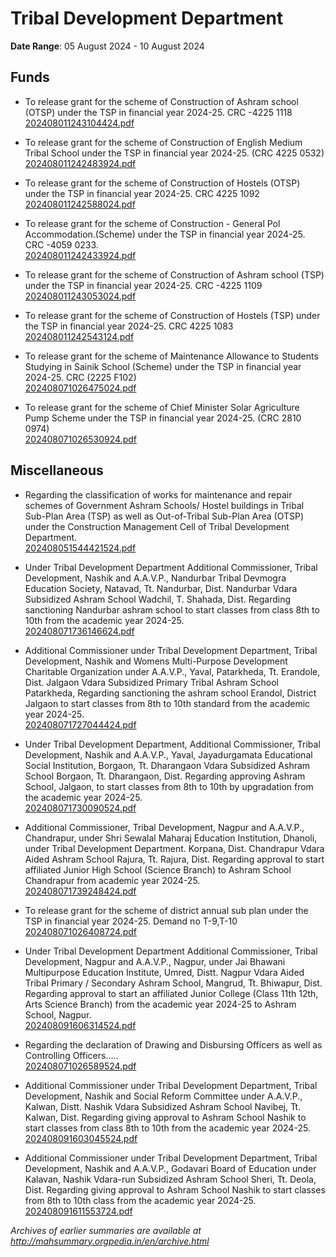 # Tribal Development Department

**Date Range**: 05 August 2024 - 10 August 2024


## Funds
- To release grant for the scheme of  Construction of Ashram school (OTSP) under the TSP in financial year 2024-25. CRC -4225 1118\
  [202408011243104424.pdf](https://gr.maharashtra.gov.in/Site/Upload/Government%20Resolutions/English/202408011243104424.pdf)

- To release grant for the scheme of Construction of English Medium Tribal School under the TSP in financial year 2024-25. (CRC 4225 0532)\
  [202408011242483924.pdf](https://gr.maharashtra.gov.in/Site/Upload/Government%20Resolutions/English/202408011242483924.pdf)

- To release grant for the scheme of Construction of Hostels (OTSP)  under the TSP in financial year 2024-25. CRC 4225 1092\
  [202408011242588024.pdf](https://gr.maharashtra.gov.in/Site/Upload/Government%20Resolutions/English/202408011242588024.pdf)

- To release grant for the scheme of Construction - General Pol Accommodation.(Scheme) under the TSP in financial year 2024-25. CRC -4059 0233.\
  [202408011242433924.pdf](https://gr.maharashtra.gov.in/Site/Upload/Government%20Resolutions/English/202408011242433924.pdf)

- To release grant for the scheme of  Construction of Ashram school (TSP) under the TSP in financial year 2024-25. CRC -4225 1109\
  [202408011243053024.pdf](https://gr.maharashtra.gov.in/Site/Upload/Government%20Resolutions/English/202408011243053024.pdf)

- To release grant for the scheme of Construction of Hostels (TSP)  under the TSP in financial year 2024-25. CRC 4225 1083\
  [202408011242543124.pdf](https://gr.maharashtra.gov.in/Site/Upload/Government%20Resolutions/English/202408011242543124.pdf)

- To release grant for the scheme of  Maintenance Allowance to Students Studying in Sainik School (Scheme) under the TSP in financial year 2024-25. CRC (2225 F102)\
  [202408071026475024.pdf](https://gr.maharashtra.gov.in/Site/Upload/Government%20Resolutions/English/202408071026475024.pdf)

- To release grant for the scheme of Chief Minister Solar Agriculture Pump Scheme under the TSP in financial year 2024-25. (CRC 2810 0974)\
  [202408071026530924.pdf](https://gr.maharashtra.gov.in/Site/Upload/Government%20Resolutions/English/202408071026530924.pdf)

## Miscellaneous
- Regarding the classification of works for maintenance and repair schemes of Government Ashram Schools/ Hostel buildings in Tribal Sub-Plan Area (TSP) as well as Out-of-Tribal Sub-Plan Area (OTSP) under the Construction Management Cell of Tribal Development Department.\
  [202408051544421524.pdf](https://gr.maharashtra.gov.in/Site/Upload/Government%20Resolutions/English/202408051544421524.pdf)

- Under Tribal Development Department Additional Commissioner, Tribal Development, Nashik and A.A.V.P., Nandurbar Tribal Devmogra Education Society, Natavad, Tt. Nandurbar, Dist. Nandurbar Vdara Subsidized Ashram School Wadchil, T. Shahada, Dist. Regarding sanctioning Nandurbar ashram school to start classes from class 8th to 10th from the academic year 2024-25.\
  [202408071736146624.pdf](https://gr.maharashtra.gov.in/Site/Upload/Government%20Resolutions/English/202408071736146624.pdf)

- Additional Commissioner under Tribal Development Department, Tribal Development, Nashik and Womens Multi-Purpose Development Charitable Organization under A.A.V.P., Yaval, Patarkheda, Tt. Erandole, Dist. Jalgaon Vdara Subsidized Primary Tribal Ashram School Patarkheda, Regarding sanctioning the ashram school Erandol, District Jalgaon to start classes from 8th to 10th standard from the academic year 2024-25.\
  [202408071727044424.pdf](https://gr.maharashtra.gov.in/Site/Upload/Government%20Resolutions/English/202408071727044424.pdf)

- Under Tribal Development Department, Additional Commissioner, Tribal Development, Nashik and A.A.V.P., Yaval, Jayadurgamata Educational Social Institution, Borgaon, Tt. Dharangaon Vdara Subsidized Ashram School Borgaon, Tt. Dharangaon, Dist. Regarding approving Ashram School, Jalgaon, to start classes from 8th to 10th by upgradation from the academic year 2024-25.\
  [202408071730090524.pdf](https://gr.maharashtra.gov.in/Site/Upload/Government%20Resolutions/English/202408071730090524.pdf)

- Additional Commissioner, Tribal Development, Nagpur and A.A.V.P., Chandrapur, under Shri Sewalal Maharaj Education Institution, Dhanoli, under Tribal Development Department. Korpana, Dist. Chandrapur Vdara Aided Ashram School Rajura, Tt. Rajura, Dist. Regarding approval to start affiliated Junior High School (Science Branch) to Ashram School Chandrapur from academic year 2024-25.\
  [202408071739248424.pdf](https://gr.maharashtra.gov.in/Site/Upload/Government%20Resolutions/English/202408071739248424.pdf)

- To release grant for the scheme of district annual sub plan under the TSP in financial year 2024-25. Demand no T-9,T-10\
  [202408071026408724.pdf](https://gr.maharashtra.gov.in/Site/Upload/Government%20Resolutions/English/202408071026408724.pdf)

- Under Tribal Development Department Additional Commissioner, Tribal Development, Nagpur and A.A.V.P., Nagpur, under Jai Bhawani Multipurpose Education Institute, Umred, Distt. Nagpur Vdara Aided Tribal Primary / Secondary Ashram School, Mangrud, Tt. Bhiwapur, Dist. Regarding approval to start an affiliated Junior College (Class 11th  12th, Arts  Science Branch) from the academic year 2024-25 to Ashram School, Nagpur.\
  [202408091606314524.pdf](https://gr.maharashtra.gov.in/Site/Upload/Government%20Resolutions/English/202408091606314524.pdf)

- Regarding the declaration of Drawing and Disbursing Officers as well as Controlling Officers.....\
  [202408071026589524.pdf](https://gr.maharashtra.gov.in/Site/Upload/Government%20Resolutions/English/202408071026589524.pdf)

- Additional Commissioner under Tribal Development Department, Tribal Development, Nashik and Social Reform Committee under A.A.V.P., Kalwan, Distt. Nashik Vdara Subsidized Ashram School Navibej, Tt. Kalwan, Dist. Regarding giving approval to Ashram School Nashik to start classes from class 8th to 10th from the academic year 2024-25.\
  [202408091603045524.pdf](https://gr.maharashtra.gov.in/Site/Upload/Government%20Resolutions/English/202408091603045524.pdf)

- Additional Commissioner under Tribal Development Department, Tribal Development, Nashik and A.A.V.P., Godavari Board of Education under Kalavan, Nashik Vdara-run Subsidized Ashram School Sheri, Tt. Deola, Dist. Regarding giving approval to Ashram School Nashik to start classes from 8th to 10th class from the academic year 2024-25.\
  [202408091611553724.pdf](https://gr.maharashtra.gov.in/Site/Upload/Government%20Resolutions/English/202408091611553724.pdf)


*Archives of earlier summaries are available at http://mahsummary.orgpedia.in/en/archive.html*